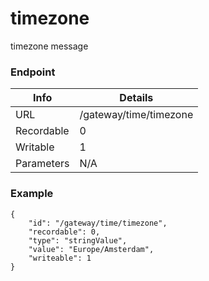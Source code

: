 # timezone

timezone message


### Endpoint

| Info  | Details |
| ------------- | ------------- |
| URL   | /gateway/time/timezone   |
| Recordable   | 0   |
| Writable   | 1   |
| Parameters  | N/A  |

### Example
```
{
    "id": "/gateway/time/timezone",
    "recordable": 0,
    "type": "stringValue",
    "value": "Europe/Amsterdam",
    "writeable": 1
}
```

